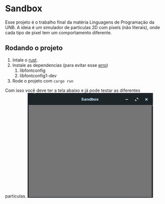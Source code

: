 # Sandbox

Esse projeto é o trabalho final da matéria Linguagens de Programação da UNB. A ideia é um simulador de particulas 2D com pixels (não literais), onde cada tipo de pixel tem um comportamento diferente.

## Rodando o projeto

1. Intale o [rust](https://www.rust-lang.org/pt-BR/learn/get-started).
2. Instale as dependencias (para evitar esse [erro](https://github.com/plotters-rs/plotters/issues/10))
   1. libfontconfig
   2. libfontconfig1-dev
3. Rode o projeto com `cargo run`

Com isso você deve ter a tela abaixo e já pode testar as diferentes particulas.
![Tela inicial](docs/initial-screen.png)


